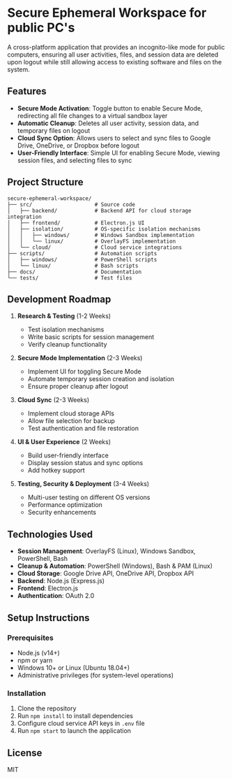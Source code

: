 # Secure Ephemeral Workspace for public PC's

A cross-platform application that provides an incognito-like mode for public computers, ensuring all user activities, files, and session data are deleted upon logout while still allowing access to existing software and files on the system.

## Features

- **Secure Mode Activation**: Toggle button to enable Secure Mode, redirecting all file changes to a virtual sandbox layer
- **Automatic Cleanup**: Deletes all user activity, session data, and temporary files on logout
- **Cloud Sync Option**: Allows users to select and sync files to Google Drive, OneDrive, or Dropbox before logout
- **User-Friendly Interface**: Simple UI for enabling Secure Mode, viewing session files, and selecting files to sync

## Project Structure

```
secure-ephemeral-workspace/
├── src/                    # Source code
│   ├── backend/            # Backend API for cloud storage integration
│   ├── frontend/           # Electron.js UI
│   ├── isolation/          # OS-specific isolation mechanisms
│   │   ├── windows/        # Windows Sandbox implementation
│   │   └── linux/          # OverlayFS implementation
│   └── cloud/              # Cloud service integrations
├── scripts/                # Automation scripts
│   ├── windows/            # PowerShell scripts
│   └── linux/              # Bash scripts
├── docs/                   # Documentation
└── tests/                  # Test files
```

## Development Roadmap

1. **Research & Testing** (1-2 Weeks)
   - Test isolation mechanisms
   - Write basic scripts for session management
   - Verify cleanup functionality

2. **Secure Mode Implementation** (2-3 Weeks)
   - Implement UI for toggling Secure Mode
   - Automate temporary session creation and isolation
   - Ensure proper cleanup after logout

3. **Cloud Sync** (2-3 Weeks)
   - Implement cloud storage APIs
   - Allow file selection for backup
   - Test authentication and file restoration

4. **UI & User Experience** (2 Weeks)
   - Build user-friendly interface
   - Display session status and sync options
   - Add hotkey support

5. **Testing, Security & Deployment** (3-4 Weeks)
   - Multi-user testing on different OS versions
   - Performance optimization
   - Security enhancements

## Technologies Used

- **Session Management**: OverlayFS (Linux), Windows Sandbox, PowerShell, Bash
- **Cleanup & Automation**: PowerShell (Windows), Bash & PAM (Linux)
- **Cloud Storage**: Google Drive API, OneDrive API, Dropbox API
- **Backend**: Node.js (Express.js)
- **Frontend**: Electron.js
- **Authentication**: OAuth 2.0

## Setup Instructions

### Prerequisites
- Node.js (v14+)
- npm or yarn
- Windows 10+ or Linux (Ubuntu 18.04+)
- Administrative privileges (for system-level operations)

### Installation
1. Clone the repository
2. Run `npm install` to install dependencies
3. Configure cloud service API keys in `.env` file
4. Run `npm start` to launch the application

## License
MIT 
